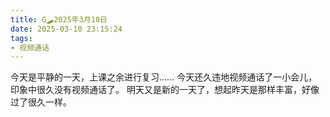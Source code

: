 ```yaml
---
title: G🛹2025年3月10日
date: 2025-03-10 23:15:24
tags:
- 视频通话
---
```


今天是平静的一天，上课之余进行复习……
今天还久违地视频通话了一小会儿，印象中很久没有视频通话了。
明天又是新的一天了，想起昨天是那样丰富，好像过了很久一样。

